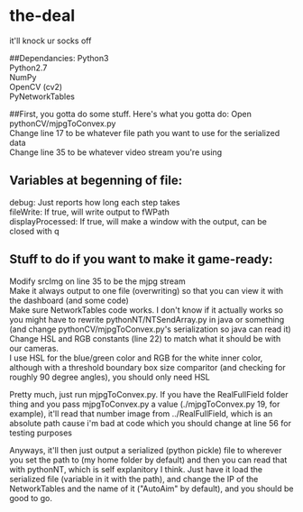 # the-deal
it'll knock ur socks off


##Dependancies:
Python3   
Python2.7   
NumPy    
OpenCV (cv2)  
PyNetworkTables    


##First, you gotta do some stuff. Here's what you gotta do:
Open pythonCV/mjpgToConvex.py   
Change line 17 to be whatever file path you want to use for the serialized data   
Change line 35 to be whatever video stream you're using   

## Variables at begenning of file:
debug: Just reports how long each step takes   
fileWrite: If true, will write output to fWPath   
displayProcessed: If true, will make a window with the output, can be closed with q   


## Stuff to do if you want to make it game-ready:
Modify srcImg on line 35 to be the mjpg stream   
Make it always output to one file (overwriting) so that you can view it with the dashboard (and some code)   
Make sure NetworkTables code works. I don't know if it actually works so you might have to rewrite pythonNT/NTSendArray.py in java or something (and change pythonCV/mjpgToConvex.py's serialization so java can read it)   
Change HSL and RGB constants (line 22) to match what it should be with our cameras.   
    I use HSL for the blue/green color and RGB for the white inner color, although with a threshold boundary box size comparitor (and checking for roughly 90 degree angles), you should only need HSL   



Pretty much, just run mjpgToConvex.py. If you have the RealFullField folder thing and you pass mjpgToConvex.py a value (./mjpgToConvex.py 19, for example), it'll read that number image from ../RealFullField, which is an absolute path cause i'm bad at code which you should change at line 56 for testing purposes   

Anyways, it'll then just output a serialized (python pickle) file to wherever you set the path to (my home folder by default) and then you can read that with pythonNT, which is self explanitory I think. Just have it load the serialized file (variable in it with the path), and change the IP of the NetworkTables and the name of it ("AutoAim" by default), and you should be good to go.   
